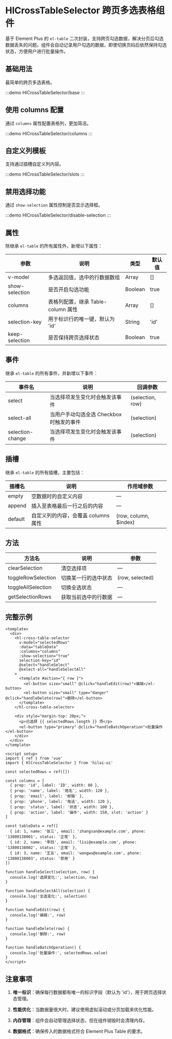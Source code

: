 # HlCrossTableSelector 跨页多选表格组件

基于 Element Plus 的 `el-table` 二次封装，支持跨页勾选数据，解决分页后勾选数据丢失的问题。组件会自动记录用户勾选的数据，即使切换页码后依然保持勾选状态，方便用户进行批量操作。

## 基础用法

最简单的跨页多选表格。

:::demo
HlCrossTableSelector/base
:::

## 使用 columns 配置

通过 `columns` 属性配置表格列，更加简洁。

:::demo
HlCrossTableSelector/columns
:::

## 自定义列模板

支持通过插槽自定义列内容。

:::demo
HlCrossTableSelector/slots
:::

## 禁用选择功能

通过 `show-selection` 属性控制是否显示选择框。

:::demo
HlCrossTableSelector/disable-selection
:::

## 属性

除继承 `el-table` 的所有属性外，新增以下属性：

| 参数 | 说明 | 类型 | 默认值 |
|------|------|------|--------|
| v-model | 多选返回值，选中的行数据数组 | Array | [] |
| show-selection | 是否开启勾选功能 | Boolean | true |
| columns | 表格列配置，继承 Table-column 属性 | Array | [] |
| selection-key | 用于标识行的唯一键，默认为 'id' | String | 'id' |
| keep-selection | 是否保持跨页选择状态 | Boolean | true |

## 事件

继承 `el-table` 的所有事件，并新增以下事件：

| 事件名 | 说明 | 回调参数 |
|--------|------|----------|
| select | 当选择项发生变化时会触发该事件 | (selection, row) |
| select-all | 当用户手动勾选全选 Checkbox 时触发的事件 | (selection) |
| selection-change | 当选择项发生变化时会触发该事件 | (selection) |

## 插槽

继承 `el-table` 的所有插槽，主要包括：

| 插槽名 | 说明 | 作用域参数 |
|--------|------|------------|
| empty | 空数据时的自定义内容 | — |
| append | 插入至表格最后一行之后的内容 | — |
| default | 自定义列的内容，会覆盖 columns 属性 | (row, column, $index) |

## 方法

| 方法名 | 说明 | 参数 |
|--------|------|------|
| clearSelection | 清空选择项 | — |
| toggleRowSelection | 切换某一行的选中状态 | (row, selected) |
| toggleAllSelection | 切换全选状态 | — |
| getSelectionRows | 获取当前选中的行数据 | — |

## 完整示例

```vue
<template>
  <div>
    <hl-cross-table-selector
      v-model="selectedRows"
      :data="tableData"
      :columns="columns"
      :show-selection="true"
      selection-key="id"
      @select="handleSelect"
      @select-all="handleSelectAll"
    >
      <template #action="{ row }">
        <el-button size="small" @click="handleEdit(row)">编辑</el-button>
        <el-button size="small" type="danger" @click="handleDelete(row)">删除</el-button>
      </template>
    </hl-cross-table-selector>
    
    <div style="margin-top: 20px;">
      <p>已选择 {{ selectedRows.length }} 项</p>
      <el-button type="primary" @click="handleBatchOperation">批量操作</el-button>
    </div>
  </div>
</template>

<script setup>
import { ref } from 'vue'
import { HlCrossTableSelector } from 'hilai-ui'

const selectedRows = ref([])

const columns = [
  { prop: 'id', label: 'ID', width: 80 },
  { prop: 'name', label: '姓名', width: 120 },
  { prop: 'email', label: '邮箱' },
  { prop: 'phone', label: '电话', width: 120 },
  { prop: 'status', label: '状态', width: 100 },
  { prop: 'action', label: '操作', width: 150, slot: 'action' }
]

const tableData = ref([
  { id: 1, name: '张三', email: 'zhangsan@example.com', phone: '13800138001', status: '正常' },
  { id: 2, name: '李四', email: 'lisi@example.com', phone: '13800138002', status: '正常' },
  { id: 3, name: '王五', email: 'wangwu@example.com', phone: '13800138003', status: '禁用' }
])

function handleSelect(selection, row) {
  console.log('选择变化:', selection, row)
}

function handleSelectAll(selection) {
  console.log('全选变化:', selection)
}

function handleEdit(row) {
  console.log('编辑:', row)
}

function handleDelete(row) {
  console.log('删除:', row)
}

function handleBatchOperation() {
  console.log('批量操作:', selectedRows.value)
}
</script>
```

## 注意事项

1. **唯一标识**：确保每行数据都有唯一的标识字段（默认为 'id'），用于跨页选择状态管理。

2. **性能优化**：当数据量很大时，建议使用虚拟滚动或分页加载来优化性能。

3. **内存管理**：组件会自动管理选择状态，但在组件销毁时会清理内存。

4. **数据格式**：确保传入的数据格式符合 Element Plus Table 的要求。
